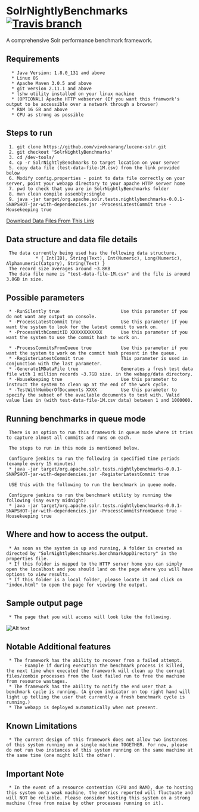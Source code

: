 # SolrNightlyBenchmarks  [![Travis branch](https://img.shields.io/travis/rust-lang/rust/master.svg)]()

A comprehensive Solr performance benchmark framework.

## Requirements

      * Java Version: 1.8.0_131 and above
      * Linux OS
      * Apache Maven 3.0.5 and above
      * git version 2.11.1 and above
      * lshw utility installed on your linux machine
      * [OPTIONAL] Apache HTTP webserver (If you want this framwork's output to be accessible over a network through a browser)
      * RAM 16 GB and above
      * CPU as strong as possible

## Steps to run

     1. git clone https://github.com/viveknarang/lucene-solr.git
     2. git checkout 'SolrNightlyBenchmarks'
     3. cd /dev-tools/
     4. cp -r SolrNightlyBenchmarks to target location on your server
     5. copy data file (test-data-file-1M.csv) from the link provided below
     6. Modify config.properties - point to data file correctly on your server, point your webapp directory to your apache HTTP server home
     7. pwd to check that you are in SolrNightlyBenchmarks folder
     8. mvn clean compile assembly:single
     9. java -jar target/org.apache.solr.tests.nightlybenchmarks-0.0.1-SNAPSHOT-jar-with-dependencies.jar -ProcessLatestCommit true -Housekeeping true 
     
[Download Data Files From This Link](http://212.47.227.9/data/) 

## Data structure and data file details

     The data currently being used has the following data structure.     
               * { Int(ID), String(Text), Int(Numeric), Long(Numeric), Alphanumeric(Catgory), String(Text) }
     The record size averages around ~3.8KB
     The data file name is "test-data-file-1M.csv" and the file is around 3.8GB in size.

## Possible parameters

     * -RunSilently true                       Use this parameter if you do not want any output on console.
     * -ProcessLatestCommit true               Use this parameter if you want the system to look for the latest commit to work on.
     * -ProcessWithCommitID XXXXXXXXXXXX       Use this parameter if you want the system to use the commit hash to work on.
     
     * -ProcessCommitsFromQueue true           Use this parameter if you want the system to work on the commit hash present in the queue.
     * -RegisterLatestCommit true              This parameter is used in conjunction with the last parameter. 
     * -Generate1MDataFile true                Generates a fresh test data file with 1 million records ~3.7GB size. in the webapp/data directory.     
     * -Housekeeping true                      Use this parameter to instruct the system to clean up at the end of the work cycle.
     * -TestWithNumberOfDocuments XXXX         Use this parameter to specify the subset of the available documents to test with. Valid value lies in (with test-data-file-1M.csv data) between 1 and 1000000.
     
## Running benchmarks in queue mode

     There is an option to run this framework in queue mode where it tries to capture almost all commits and runs on each. 
     
     The steps to run in this mode is mentioned below.
     
     Configure jenkins to run the following in specified time periods (example every 15 minutes) 
     * java -jar target/org.apache.solr.tests.nightlybenchmarks-0.0.1-SNAPSHOT-jar-with-dependencies.jar -RegisterLatestCommit true
     
     USE this with the following to run the benchmark in queue mode. 
     
     Configure jenkins to run the benchmark utility by running the following (say every midnight)
     * java -jar target/org.apache.solr.tests.nightlybenchmarks-0.0.1-SNAPSHOT-jar-with-dependencies.jar -ProcessCommitsFromQueue true -Housekeeping true 
     
## Where and how to access the output.

     * As soon as the system is up and running, A folder is created as directed by "SolrNightlyBenchmarks.benchmarkAppDirectory" in the properties file.
     * If this folder is mapped to the HTTP server home you can simply open the localhost and you should land on the page where you will have options to view results.
     * If this folder is a local folder, please locate it and click on "index.html" to open the page for viewing the output. 

## Sample output page
     * The page that you will access will look like the following. 

![Alt text](http://www.viveknarang.com/gsoc/snb_screenshot.PNG)

## Notable Additional features

     * The framework has the ability to recover from a failed attempt.
         - Example if during execution the benchmark process is killed, the next time when executed the framework will clean up the corrupt files/zombie processes from the last failed run to free the machine from resource wastages.
     * The framework has the ability to notify the end user that a benchmark cycle is running. (A green indicator on top right hand will light up telling the user that currently a fresh benchmark cycle is running.)
     * The webapp is deployed automatically when not present.  
     
## Known Limitations
     * The current design of this framework does not allow two instances of this system running on a single machine TOGETHER. For now, please do not run two instances of this system running on the same machine at the same time (one might kill the other). 
     
## Important Note
     * In the event of a resource contention (CPU and RAM), due to hosting this system on a weak machine, the metrics reported will fluctuate and will NOT be reliable. Please consider hosting this system on a strong machine (free from noise by other processes running on it). 
    
    
   
     
     

     
      
